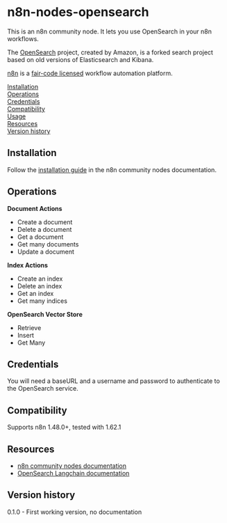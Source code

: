 # n8n-nodes-opensearch

This is an n8n community node. It lets you use OpenSearch in your n8n workflows.

The [OpenSearch](https://opensearch.org/) project, created by Amazon, is a forked search project based on old versions of Elasticsearch and Kibana.

[n8n](https://n8n.io/) is a [fair-code licensed](https://docs.n8n.io/reference/license/) workflow automation platform.

[Installation](#installation)  
[Operations](#operations)  
[Credentials](#credentials)  <!-- delete if no auth needed -->  
[Compatibility](#compatibility)  
[Usage](#usage)  <!-- delete if not using this section -->  
[Resources](#resources)  
[Version history](#version-history)  <!-- delete if not using this section -->  

## Installation

Follow the [installation guide](https://docs.n8n.io/integrations/community-nodes/installation/) in the n8n community nodes documentation.

## Operations

**Document Actions**

 - Create a document
 - Delete a document
 - Get a document
 - Get many documents
 - Update a document

**Index Actions**

- Create an index
- Delete an index
- Get an index
- Get many indices

**OpenSearch Vector Store**

- Retrieve
- Insert
- Get Many

## Credentials

You will need a baseURL and a username and password to authenticate to the OpenSearch service.

## Compatibility

Supports n8n 1.48.0+, tested with 1.62.1

## Resources

* [n8n community nodes documentation](https://docs.n8n.io/integrations/community-nodes/)
* [OpenSearch Langchain documentation](https://js.langchain.com/docs/integrations/vectorstores/opensearch/)

## Version history

0.1.0 - First working version, no documentation


